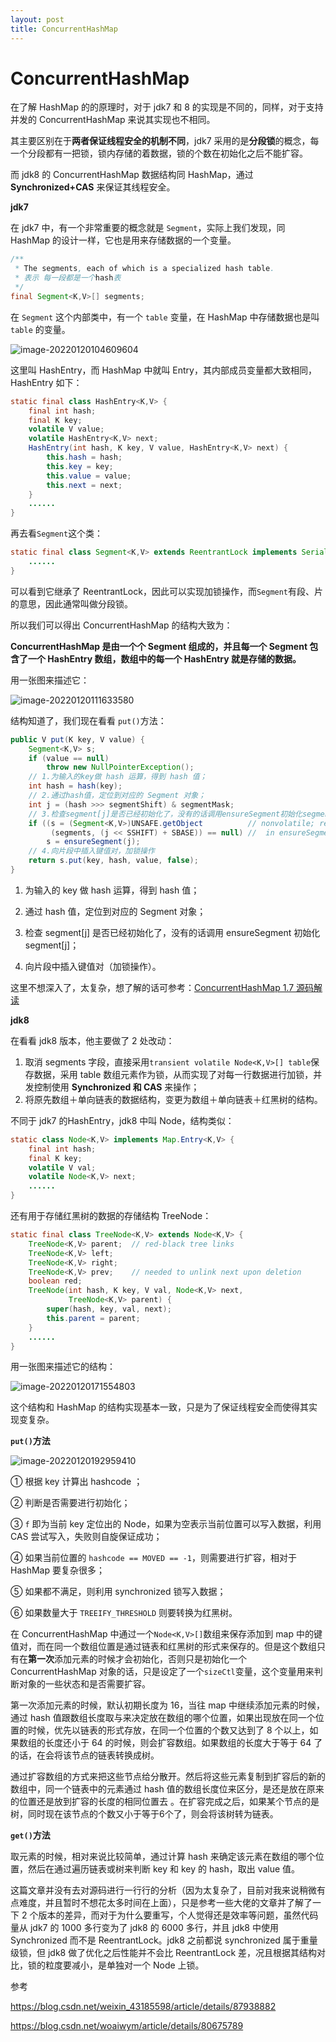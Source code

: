 ```yaml
---
layout: post
title: ConcurrentHashMap
---
```


# ConcurrentHashMap

在了解 HashMap 的的原理时，对于 jdk7 和 8 的实现是不同的，同样，对于支持并发的 ConcurrentHashMap 来说其实现也不相同。

其主要区别在于**两者保证线程安全的机制不同**，jdk7 采用的是**分段锁**的概念，每一个分段都有一把锁，锁内存储的着数据，锁的个数在初始化之后不能扩容。

而 jdk8 的 ConcurrentHashMap 数据结构同 HashMap，通过 **Synchronized+CAS** 来保证其线程安全。

**jdk7**

在 jdk7 中，有一个非常重要的概念就是 `Segment`，实际上我们发现，同 HashMap 的设计一样，它也是用来存储数据的一个变量。

```java
/**
 * The segments, each of which is a specialized hash table.
 * 表示 每一段都是一个hash表
 */
final Segment<K,V>[] segments;
```

在 `Segment` 这个内部类中，有一个 `table` 变量，在 HashMap 中存储数据也是叫 `table` 的变量。

![image-20220120104609604](https://cdn.javatv.net/note/20220120104609.png)

这里叫 HashEntry，而 HashMap 中就叫 Entry，其内部成员变量都大致相同，HashEntry 如下：

```java
static final class HashEntry<K,V> {
    final int hash;
    final K key;
    volatile V value;
    volatile HashEntry<K,V> next;
    HashEntry(int hash, K key, V value, HashEntry<K,V> next) {
        this.hash = hash;
        this.key = key;
        this.value = value;
        this.next = next;
    }
	......   
}    
```

再去看`Segment`这个类：

```java
static final class Segment<K,V> extends ReentrantLock implements Serializable {
	......
}
```

可以看到它继承了 ReentrantLock，因此可以实现加锁操作，而`Segment`有段、片的意思，因此通常叫做分段锁。

所以我们可以得出 ConcurrentHashMap 的结构大致为：

**ConcurrentHashMap 是由一个个 Segment 组成的，并且每一个 Segment 包含了一个 HashEntry 数组，数组中的每一个 HashEntry 就是存储的数据。**

用一张图来描述它：

![image-20220120111633580](https://cdn.javatv.net/note/20220120111633.png)

结构知道了，我们现在看看 `put()`方法：

```java
public V put(K key, V value) {
    Segment<K,V> s;
    if (value == null)
        throw new NullPointerException();
    // 1.为输入的key做 hash 运算，得到 hash 值；
    int hash = hash(key);
    // 2.通过hash值，定位到对应的 Segment 对象；
    int j = (hash >>> segmentShift) & segmentMask;
    // 3.检查segment[j]是否已经初始化了，没有的话调用ensureSegment初始化segment[j]
    if ((s = (Segment<K,V>)UNSAFE.getObject          // nonvolatile; recheck
         (segments, (j << SSHIFT) + SBASE)) == null) //  in ensureSegment
        s = ensureSegment(j);
    // 4.向片段中插入键值对，加锁操作
    return s.put(key, hash, value, false);
}
```

1. 为输入的 key 做 hash 运算，得到 hash 值；

2. 通过 hash 值，定位到对应的 Segment 对象；

3. 检查 segment[j] 是否已经初始化了，没有的话调用 ensureSegment 初始化 segment[j]；

4. 向片段中插入键值对（加锁操作）。

这里不想深入了，太复杂，想了解的话可参考：[ConcurrentHashMap 1.7 源码解读](https://blog.csdn.net/qq_41692749/article/details/108047372)

**jdk8**

在看看 jdk8 版本，他主要做了 2 处改动：

1. 取消 segments 字段，直接采用`transient volatile Node<K,V>[] table`保存数据，采用 table 数组元素作为锁，从而实现了对每一行数据进行加锁，并发控制使用 **Synchronized 和 CAS** 来操作；
2. 将原先数组＋单向链表的数据结构，变更为数组＋单向链表＋红黑树的结构。

不同于 jdk7 的HashEntry，jdk8 中叫 Node，结构类似：

```java
static class Node<K,V> implements Map.Entry<K,V> {
    final int hash;
    final K key;
    volatile V val;
    volatile Node<K,V> next;
    ......
}
```

还有用于存储红黑树的数据的存储结构 TreeNode：

```java
static final class TreeNode<K,V> extends Node<K,V> {
    TreeNode<K,V> parent;  // red-black tree links
    TreeNode<K,V> left;
    TreeNode<K,V> right;
    TreeNode<K,V> prev;    // needed to unlink next upon deletion
    boolean red;
    TreeNode(int hash, K key, V val, Node<K,V> next,
             TreeNode<K,V> parent) {
        super(hash, key, val, next);
        this.parent = parent;
    }
    ......
}
```

用一张图来描述它的结构：

![image-20220120171554803](https://cdn.javatv.net/note/20220120171554.png)

这个结构和 HashMap 的结构实现基本一致，只是为了保证线程安全而使得其实现变复杂。

**`put()`方法**

![image-20220120192959410](https://cdn.javatv.net/note/20220120192959.png)

① 根据 key 计算出 hashcode ；

② 判断是否需要进行初始化；

③ `f` 即为当前 key 定位出的 Node，如果为空表示当前位置可以写入数据，利用 CAS 尝试写入，失败则自旋保证成功；

④ 如果当前位置的 `hashcode == MOVED == -1`，则需要进行扩容，相对于 HashMap 要复杂很多；

⑤ 如果都不满足，则利用 synchronized 锁写入数据；

⑥ 如果数量大于 `TREEIFY_THRESHOLD` 则要转换为红黑树。

在 ConcurrentHashMap 中通过一个`Node<K,V>[]`数组来保存添加到 map 中的键值对，而在同一个数组位置是通过链表和红黑树的形式来保存的。但是这个数组只有在**第一次**添加元素的时候才会初始化，否则只是初始化一个ConcurrentHashMap 对象的话，只是设定了一个`sizeCtl`变量，这个变量用来判断对象的一些状态和是否需要扩容。

第一次添加元素的时候，默认初期长度为 16，当往 map 中继续添加元素的时候，通过 hash 值跟数组长度取与来决定放在数组的哪个位置，如果出现放在同一个位置的时候，优先以链表的形式存放，在同一个位置的个数又达到了 8 个以上，如果数组的长度还小于 64 的时候，则会扩容数组。如果数组的长度大于等于 64 了的话，在会将该节点的链表转换成树。

通过扩容数组的方式来把这些节点给分散开。然后将这些元素复制到扩容后的新的数组中，同一个链表中的元素通过 hash 值的数组长度位来区分，是还是放在原来的位置还是放到扩容的长度的相同位置去 。在扩容完成之后，如果某个节点的是树，同时现在该节点的个数又小于等于6个了，则会将该树转为链表。

**`get()`方法**

取元素的时候，相对来说比较简单，通过计算 hash 来确定该元素在数组的哪个位置，然后在通过遍历链表或树来判断 key 和 key 的 hash，取出 value 值。

这篇文章并没有去对源码进行一行行的分析（因为太复杂了，目前对我来说稍微有点难度，并且暂时不想花太多时间在上面），只是参考一些大佬的文章并了解了一下 2 个版本的差异，而对于为什么要重写，个人觉得还是效率等问题，虽然代码量从 jdk7 的 1000 多行变为了 jdk8 的 6000 多行，并且 jdk8 中使用 Synchronized 而不是 ReentrantLock。jdk8 之前都说 synchronized 属于重量级锁，但 jdk8 做了优化之后性能并不会比 ReentrantLock 差，况且根据其结构对比，锁的粒度要减小，是单独对一个 Node 上锁。





参考

https://blog.csdn.net/weixin_43185598/article/details/87938882

https://blog.csdn.net/woaiwym/article/details/80675789



























